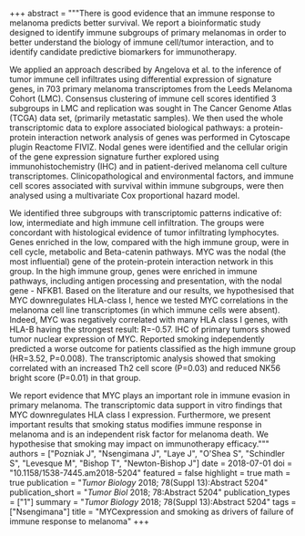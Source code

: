 +++
abstract = """There is good evidence that an immune response to melanoma predicts better survival. We report a bioinformatic study designed to identify immune subgroups of primary melanomas in order to better understand the biology of immune cell/tumor interaction, and to identify candidate predictive biomarkers for immunotherapy.

We applied an approach described by Angelova et al. to the inference of tumor immune cell infiltrates using differential expression of signature genes, in 703 primary melanoma transcriptomes from the Leeds Melanoma Cohort (LMC). Consensus clustering of immune cell scores identified 3 subgroups in LMC and replication was sought in The Cancer Genome Atlas (TCGA) data set, (primarily metastatic samples). We then used the whole transcriptomic data to explore associated biological pathways: a protein-protein interaction network analysis of genes was performed in Cytoscape plugin Reactome FIVIZ. Nodal genes were identified and the cellular origin of the gene expression signature further explored using immunohistochemistry (IHC) and in patient-derived melanoma cell culture transcriptomes. Clinicopathological and environmental factors, and immune cell scores associated with survival within immune subgroups, were then analysed using a multivariate Cox proportional hazard model.

We identified three subgroups with transcriptomic patterns indicative of: low, intermediate and high immune cell infiltration. The groups were concordant with histological evidence of tumor infiltrating lymphocytes. Genes enriched in the low, compared with the high immune group, were in cell cycle, metabolic and Beta-catenin pathways. MYC was the nodal (the most influential) gene of the protein-protein interaction network in this group. In the high immune group, genes were enriched in immune pathways, including antigen processing and presentation, with the nodal gene - NFKB1. Based on the literature and our results, we hypothesised that MYC downregulates HLA-class I, hence we tested MYC correlations in the melanoma cell line transcriptomes (in which immune cells were absent). Indeed, MYC was negatively correlated with many HLA class I genes, with HLA-B having the strongest result: R=-0.57. IHC of primary tumors showed tumor nuclear expression of MYC. Reported smoking independently predicted a worse outcome for patients classified as the high immune group (HR=3.52, P=0.008). The transcriptomic analysis showed that smoking correlated with an increased Th2 cell score (P=0.03) and reduced NK56 bright score (P=0.01) in that group.

We report evidence that MYC plays an important role in immune evasion in primary melanoma. The transcriptomic data support in vitro findings that MYC downregulates HLA class I expression. Furthermore, we present important results that smoking status modifies immune response in melanoma and is an independent risk factor for melanoma death. We hypothesise that smoking may impact on immunotherapy efficacy."""
authors = ["Pozniak J", "Nsengimana J", "Laye J", "O'Shea S", "Schindler S", "Levesque M", "Bishop T", "Newton-Bishop J"]
date = 2018-07-01
doi = "10.1158/1538-7445.am2018-5204"
featured = false
highlight = true
math = true
publication = "*Tumor Biology* 2018; 78(Suppl 13):Abstract 5204"
publication_short = "*Tumor Biol* 2018; 78:Abstract 5204"
publication_types = ["1"]
summary = "*Tumor Biology* 2018; 78(Suppl 13):Abstract 5204"
tags = ["Nsengimana"]
title = "MYCexpression and smoking as drivers of failure of immune response to melanoma"
+++
